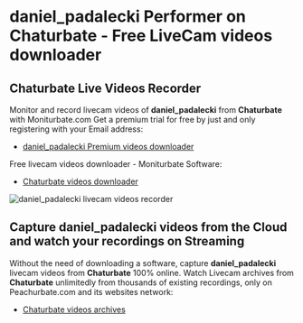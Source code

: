 # daniel_padalecki Performer on Chaturbate - Free LiveCam videos downloader

## Chaturbate Live Videos Recorder

Monitor and record livecam videos of **daniel_padalecki** from **Chaturbate** with Moniturbate.com
Get a premium trial for free by just and only registering with your Email address:
* [daniel_padalecki Premium videos downloader](https://moniturbate.com/request-demo-licence-key.html)

Free livecam videos downloader - Moniturbate Software:
* [Chaturbate videos downloader](https://moniturbate.com/moniturbate-download-software.html)

![daniel_padalecki livecam videos recorder](https://peachurnet.com/templates/moniturbate-software.png)


## Capture daniel_padalecki videos from the Cloud and watch your recordings on Streaming

Without the need of downloading a software, capture **daniel_padalecki** livecam videos from **Chaturbate** 100% online.
Watch Livecam archives from **Chaturbate** unlimitedly from thousands of existing recordings, only on Peachurbate.com and its websites network:
* [Chaturbate videos archives](https://peachurnet.com/)